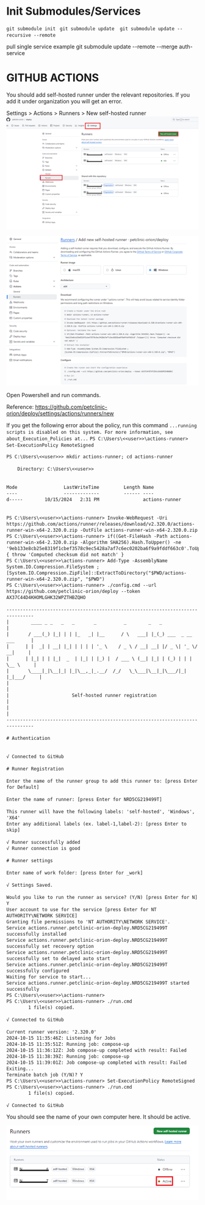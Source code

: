 # Init Submodules/Services 
`git submodule init `
`git submodule update 
git submodule update --recursive --remote` 

pull single service example git submodule update --remote --merge auth-service 

# GITHUB ACTIONS

You should add self-hosted runner under the relevant repositories. If you add it under organization you will get an error.

Settings > Actions > Runners > New self-hosted runner
![img_4.png](img_4.png)

![img_5.png](img_5.png)

Open Powershell and run commands. 

Reference: https://github.com/petclinic-orion/deploy/settings/actions/runners/new

If you get the following error about the policy, run this command
``...running scripts is disabled on this system. For more information, see about_Execution_Policies at...``
``PS C:\Users\<<user>>\actions-runner> Set-ExecutionPolicy RemoteSigned``


````
PS C:\Users\<<user>>> mkdir actions-runner; cd actions-runner                                                                

    Directory: C:\Users\<<user>>


Mode                 LastWriteTime         Length Name
----                 -------------         ------ ----
d-----        10/15/2024   2:31 PM                actions-runner


PS C:\Users\<<user>>\actions-runner> Invoke-WebRequest -Uri https://github.com/actions/runner/releases/download/v2.320.0/actions-runner-win-x64-2.320.0.zip -OutFile actions-runner-win-x64-2.320.0.zip
PS C:\Users\<<user>>\actions-runner> if((Get-FileHash -Path actions-runner-win-x64-2.320.0.zip -Algorithm SHA256).Hash.ToUpper() -ne '9eb133e8cb25e8319f1cbef3578c9ec5428a7af7c6ec0202ba6f9a9fddf663c0'.ToUpper()){ throw 'Computed checksum did not match' }
PS C:\Users\<<user>>\actions-runner> Add-Type -AssemblyName System.IO.Compression.FileSystem ; [System.IO.Compression.ZipFile]::ExtractToDirectory("$PWD/actions-runner-win-x64-2.320.0.zip", "$PWD")
PS C:\Users\<<user>>\actions-runner> ./config.cmd --url https://github.com/petclinic-orion/deploy --token AX37C44D4KHOMLGHK32WPZTHBZQHO

--------------------------------------------------------------------------------
|        ____ _ _   _   _       _          _        _   _                      |
|       / ___(_) |_| | | |_   _| |__      / \   ___| |_(_) ___  _ __  ___      |
|      | |  _| | __| |_| | | | | '_ \    / _ \ / __| __| |/ _ \| '_ \/ __|     |
|      | |_| | | |_|  _  | |_| | |_) |  / ___ \ (__| |_| | (_) | | | \__ \     |
|       \____|_|\__|_| |_|\__,_|_.__/  /_/   \_\___|\__|_|\___/|_| |_|___/     |
|                                                                              |
|                       Self-hosted runner registration                        |
|                                                                              |
--------------------------------------------------------------------------------

# Authentication


√ Connected to GitHub

# Runner Registration

Enter the name of the runner group to add this runner to: [press Enter for Default]

Enter the name of runner: [press Enter for NRD5CG219499T]

This runner will have the following labels: 'self-hosted', 'Windows', 'X64'
Enter any additional labels (ex. label-1,label-2): [press Enter to skip]

√ Runner successfully added
√ Runner connection is good

# Runner settings

Enter name of work folder: [press Enter for _work]

√ Settings Saved.

Would you like to run the runner as service? (Y/N) [press Enter for N] Y
User account to use for the service [press Enter for NT AUTHORITY\NETWORK SERVICE]
Granting file permissions to 'NT AUTHORITY\NETWORK SERVICE'.
Service actions.runner.petclinic-orion-deploy.NRD5CG219499T successfully installed
Service actions.runner.petclinic-orion-deploy.NRD5CG219499T successfully set recovery option
Service actions.runner.petclinic-orion-deploy.NRD5CG219499T successfully set to delayed auto start
Service actions.runner.petclinic-orion-deploy.NRD5CG219499T successfully configured
Waiting for service to start...
Service actions.runner.petclinic-orion-deploy.NRD5CG219499T started successfully
PS C:\Users\<<user>>\actions-runner>
PS C:\Users\<<user>>\actions-runner> ./run.cmd
        1 file(s) copied.

√ Connected to GitHub

Current runner version: '2.320.0'
2024-10-15 11:35:46Z: Listening for Jobs
2024-10-15 11:35:51Z: Running job: compose-up
2024-10-15 11:36:12Z: Job compose-up completed with result: Failed
2024-10-15 11:38:39Z: Running job: compose-up
2024-10-15 11:39:01Z: Job compose-up completed with result: Failed
Exiting...
Terminate batch job (Y/N)? Y
PS C:\Users\<<user>>\actions-runner> Set-ExecutionPolicy RemoteSigned
PS C:\Users\<<user>>\actions-runner> ./run.cmd
        1 file(s) copied.

√ Connected to GitHub

````

You should see the name of your own computer here. It should be active. 

![img_3.png](img_3.png)